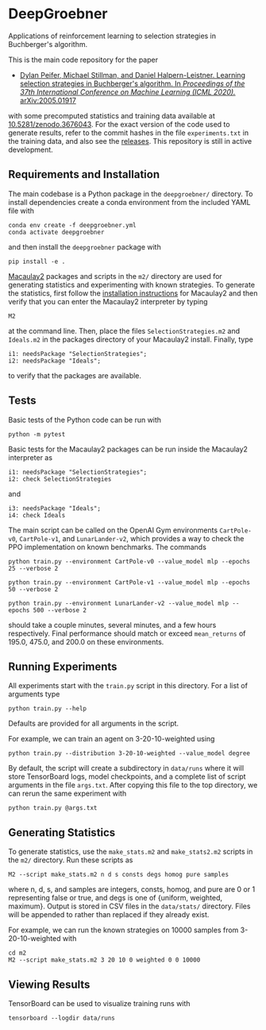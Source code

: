 # DeepGroebner

Applications of reinforcement learning to selection strategies in Buchberger's
algorithm.

This is the main code repository for the paper

* [Dylan Peifer, Michael Stillman, and Daniel Halpern-Leistner.
Learning selection strategies in Buchberger's algorithm.
In *Proceedings of the 37th International Conference on Machine Learning
(ICML 2020).*](https://icml.cc/virtual/2020/poster/6742)
[arXiv:2005.01917](https://arxiv.org/abs/2005.01917)

with some precomputed statistics and training data available at
[10.5281/zenodo.3676043](https://doi.org/10.5281/zenodo.3676043). For the exact
version of the code used to generate results, refer to the commit hashes in the
file `experiments.txt` in the training data, and also see the
[releases](https://github.com/dylanpeifer/deepgroebner/releases). This
repository is still in active development.

## Requirements and Installation

The main codebase is a Python package in the `deepgroebner/` directory. To
install dependencies create a conda environment from the included YAML file
with

    conda env create -f deepgroebner.yml
    conda activate deepgroebner

and then install the `deepgroebner` package with

    pip install -e .

[Macaulay2](http://www2.macaulay2.com/Macaulay2/) packages and scripts in the
`m2/` directory are used for generating statistics and experimenting with known
strategies. To generate the statistics, first follow the [installation
instructions](http://www2.macaulay2.com/Macaulay2/Downloads/) for Macaulay2 and
then verify that you can enter the Macaulay2 interpreter by typing

    M2

at the command line. Then, place the files `SelectionStrategies.m2` and
`Ideals.m2` in the packages directory of your Macaulay2 install. Finally, type

    i1: needsPackage "SelectionStrategies";
    i2: needsPackage "Ideals";
    
to verify that the packages are available.
    
## Tests

Basic tests of the Python code can be run with

    python -m pytest
    
Basic tests for the Macaulay2 packages can be run inside the Macaulay2
interpreter as

    i1: needsPackage "SelectionStrategies";
    i2: check SelectionStrategies

and

    i3: needsPackage "Ideals";
    i4: check Ideals

The main script can be called on the OpenAI Gym environments `CartPole-v0`,
`CartPole-v1`, and `LunarLander-v2`, which provides a way to check the PPO
implementation on known benchmarks. The commands

    python train.py --environment CartPole-v0 --value_model mlp --epochs 25 --verbose 2

    python train.py --environment CartPole-v1 --value_model mlp --epochs 50 --verbose 2

    python train.py --environment LunarLander-v2 --value_model mlp --epochs 500 --verbose 2
    
should take a couple minutes, several minutes, and a few hours respectively.
Final performance should match or exceed `mean_returns` of 195.0, 475.0, and
200.0 on these environments.

## Running Experiments

All experiments start with the `train.py` script in this directory. For a list of
arguments type
    
    python train.py --help

Defaults are provided for all arguments in the script.

For example, we can train an agent on 3-20-10-weighted using

    python train.py --distribution 3-20-10-weighted --value_model degree

By default, the script will create a subdirectory in `data/runs` where it will
store TensorBoard logs, model checkpoints, and a complete list of script
arguments in the file `args.txt`. After copying this file to the top
directory, we can rerun the same experiment with

    python train.py @args.txt

## Generating Statistics

To generate statistics, use the `make_stats.m2` and `make_stats2.m2` scripts in
the `m2/` directory. Run these scripts as

    M2 --script make_stats.m2 n d s consts degs homog pure samples

where n, d, s, and samples are integers, consts, homog, and pure are 0 or 1
representing false or true, and degs is one of {uniform, weighted, maximum}.
Output is stored in CSV files in the `data/stats/` directory. Files will be appended to
rather than replaced if they already exist.

For example, we can run the known strategies on 10000 samples from 3-20-10-weighted with

    cd m2
    M2 --script make_stats.m2 3 20 10 0 weighted 0 0 10000

## Viewing Results
TensorBoard can be used to visualize training runs with

    tensorboard --logdir data/runs

